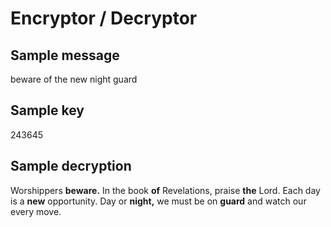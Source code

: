 # Encryptor / Decryptor

## Sample message
beware of the new night guard

## Sample key
243645

## Sample decryption
Worshippers **beware.** In the book **of** Revelations, praise **the** Lord. Each day is a **new** opportunity. Day or **night,** we must be on **guard** and watch our every move.
